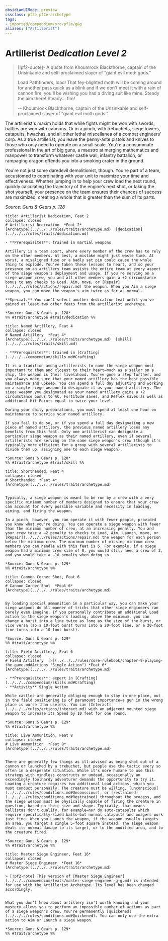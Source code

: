 ```yaml
---
obsidianUIMode: preview
cssclass: pf2e,pf2e-archetype
tags:
- imported/compendium/src/pf2e/g&g
aliases: ["Artillerist"]
---
```

# Artillerist *Dedication Level 2*  

> [!pf2-quote]- A quote from Khoumrock Blackthorne, captain of the Unsinkable and self-proclaimed slayer of "giant evil moth gods."  
> 
> Load Pathfinders, load! That fey-blighted moth will be coming around for another pass quick as a blink and if we don't meet it with a rain of cannon fire, you'll be wishing you had a diving suit like mine. Steady the aim there! Steady... fire!
> 
> -- Khoumrock Blackthorne, captain of the Unsinkable and self-proclaimed slayer of "giant evil moth gods."

The artillerist's maxim holds that while fights might be won with swords, battles are won with cannons. Or in a pinch, with trebuchets, siege towers, catapults, hwachas, and all other lethal miscellanea of a combat engineers' corp. As a true artillerist, you leave the penny-ante pistols and knives to those who only need to operate on a small scale. You're a consummate professional in the art of big guns, a maestro at merging mathematics and manpower to transform whatever castle wall, infantry battalion, or rampaging dragon offends you into a smoking crater in the ground.

You're not just some daredevil demolitionist, though. You're part of a team, accustomed to coordinating with your unit to maximize your time and effectiveness. Whether jumping in to help your crew load the next round, quickly calculating the trajectory of the engine's next shot, or taking the shot yourself, your presence on the team ensures their chances of success are maximized, creating a whole that is greater than the sum of its parts.

*Source: Guns & Gears p. 128*

```ad-embed-feat
title: Artillerist Dedication, Feat 2
collapse: closed
# Artillerist Dedication  *Feat 2*  
[Archetype](../../../rules/traits/archetype.md)  [dedication](../../../rules/traits/dedication.md)  

- **Prerequisites**: trained in martial weapons

Artillery is a team sport, where every member of the crew has to rely on the other members. At best, a mistake might just waste time. At worst, a misaligned fuse or a badly set pin could cause the whole thing to explode. You've taken these lessons to heart, and so your presence on an artillery team assists the entire team at every aspect of the siege weapon's deployment and usage. If you're serving on a siege weapon crew, you and all other members gain a +2 circumstance bonus to any checks to Load, Aim, move, or [Repair](../../../rules/actions/repair.md) the weapon. When you Aim a siege weapon, you can move the weapon's aim twice as far as normal.

**Special.** You can't select another dedication feat until you've gained at least two other feats from the artillerist archetype.

*Source: Guns & Gears p. 128*  
%% #trait/archetype #trait/dedication %%
```  

```ad-embed-feat
title: Named Artillery, Feat 4
collapse: closed
# Named Artillery  *Feat 4*  
[Archetype](../../../rules/traits/archetype.md)  [skill](../../../rules/traits/skill.md)  

- **Prerequisites**: trained in [Crafting](../../../compendium/skills.md#Crafting)

It is a tradition among artillerists to name the siege weapon most important to them and closest to their heart—much as a sailor on a ship, the weapon is their livelihood. You've gone a step further, and you always make sure that your named artillery has the best possible maintenance and upkeep. You can spend a full day adjusting and working on a single siege weapon to designate it as your named artillery. The siege weapon you designated as your named artillery gains a +2 circumstance bonus to AC, Fortitude saves, and Reflex saves as well as additional Hit Points equal to twice your level.

During your daily preparations, you must spend at least one hour on maintenance to service your named artillery.

If you fail to do so, or if you spend a full day designating a new piece of named artillery, the previous named artillery loses any benefits from this feat. Only one artillerist can designate a particular siege weapon as their named artillery, even if several artillerists are serving on the same siege weapon's crew (though it's typically more efficient for a group with several artillerists to divide them up, assigning one to each siege weapon).

*Source: Guns & Gears p. 128*  
%% #trait/archetype #trait/skill %%
```  

```ad-embed-feat
title: Shorthanded, Feat 4
collapse: closed
# Shorthanded  *Feat 4*  
[Archetype](../../../rules/traits/archetype.md)  


Typically, a siege weapon is meant to be run by a crew with a very specific minimum number of members designed to ensure that your crew can account for every possible variable and necessity in loading, aiming, and firing the weapon.

In a pinch, however, you can operate it with fewer people, provided you know what you're doing. You can operate a siege weapon with fewer than the minimum number of crew, at an increasing penalty. You and your crew take a –2 penalty to checks to Load, Aim, Launch, move, or [Repair](../../../rules/actions/repair.md) the weapon for each person below the minimum crew. The maximum number of missing minimum crew members you can handle with this feat is 5. For example, if a siege weapon had a minimum crew size of 8, you would still need a crew of 3, and you would take a –10 penalty when doing so.

*Source: Guns & Gears p. 129*  
%% #trait/archetype %%
```  

```ad-embed-feat
title: Cannon Corner Shot, Feat 6
collapse: closed
# Cannon Corner Shot  *Feat 6*  
[Archetype](../../../rules/traits/archetype.md)  


By loading special ammunition in a particular way, you can make your siege weapons do all manner of tricks that other siege engineers can barely even imagine. If you personally contribute an additional Load action to the siege weapon's loading, above the minimum, you can change a burst into a line twice as long as the size of the burst, or vice versa (so a 10-foot burst turns into a 20-foot line, or a 20-foot line turns into a 10-foot burst).

*Source: Guns & Gears p. 129*  
%% #trait/archetype %%
```  

```ad-embed-feat
title: Field Artillery, Feat 6
collapse: closed
# Field Artillery  [>](../../../rules/core-rulebook/chapter-9-playing-the-game.md#Actions "Single Action") *Feat 6*  
[Archetype](../../../rules/traits/archetype.md)  

- **Prerequisites**: expert in [Crafting](../../../compendium/skills.md#Crafting)
- **Activity** Single Action

While castles are generally obliging enough to stay in one place, out in the field positioning is of paramount importance—a gun in the wrong place is worse than useless. You can [Interact](../../../rules/actions/interact.md) with an adjacent mounted siege weapon to increase its Speed by 10 feet for one round.

*Source: Guns & Gears p. 129*  
%% #trait/archetype %%
```  

```ad-embed-feat
title: Live Ammunition, Feat 8
collapse: closed
# Live Ammunition  *Feat 8*  
[Archetype](../../../rules/traits/archetype.md)  


There are generally few things as ill-advised as being shot out of a cannon or launched by a trebuchet, but people use the tactic every so often in a desperate situation. While it's more humane to use this strategy with mindless constructs or undead, occasionally an exceedingly foolhardy adventurer demands the opportunity to try it. Loading a creature requires two additional Load actions, which you must conduct personally. The creature must be willing, [unconscious](../../../rules/conditions.md#Unconscious), or [restrained](../../../rules/conditions.md#Restrained) throughout the process, and the siege weapon must be physically capable of firing the creature in question, based on their size and shape. Typically, that means ballistas don't qualify, for example—nor do auto-catapults which require specifically-sized balls—but normal catapults and onagers work just fine. When you Launch the weapon, if the weapon usually targets an area, you target a single 5-foot square instead. The siege weapon deals its normal damage to its target, or to the modified area, and to the creature fired.

*Source: Guns & Gears p. 129*  
%% #trait/archetype %%
```  

```ad-embed-feat
title: Master Siege Engineer, Feat 16*
collapse: closed
# Master Siege Engineer  *Feat 16*  
[Archetype](../../../rules/traits/archetype.md)  

> [!pf2-note] This version of [Master Siege Engineer](../../../compendium/feats/master-siege-engineer-g-g.md) is intended for use with the Artillerist Archetype. Its level has been changed accordingly.


What you don't know about artillery isn't worth knowing and your mastery allows you to perform an impossible number of actions as part of a siege weapon's crew. You're permanently [quickened](../../../rules/conditions.md#Quickened). You can only use the extra action to Aim or Launch a siege weapon.

*Source: Guns & Gears p. 129*  
%% #trait/archetype %%
```
